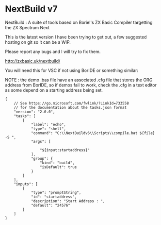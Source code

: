 # NextBuild v7
NextBuild : A suite of tools based on Boriel's ZX Basic Compiler targetting the ZX Spectrum Next

This is the latest version I have been trying to get out, a few suggested hosting on git so it can be a WIP.

Please report any bugs and I will try to fix them.

http://zxbasic.uk/nextbuild/


You will need this for VSC if not using BorIDE or something similar:

NOTE : the demo .bas file have an associated .cfg file that stores the ORG address from BorIDE, so if demos fail to work, check the .cfg in a text editor as some depend on a starting address being set.
```
{
    // See https://go.microsoft.com/fwlink/?LinkId=733558
    // for the documentation about the tasks.json format
    "version": "2.0.0",
    "tasks": [
        {
            "label": "echo",
            "type": "shell",
            "command": "C:\\NextBuildv6\\Scripts\\compile.bat ${file} -S ",
            "args": [

                "${input:startaddress}"
            ],
            "group": {
                "kind": "build",
                "isDefault": true
            }
        }
    ],
    "inputs": [
        {
            "type": "promptString",
            "id": "startaddress",
            "description": "Start Address : ",
            "default": "24576"
        }
    ]
}
```
